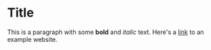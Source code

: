 # Title

This is a paragraph with some **bold** and *italic* text. Here's a [link](https://example.com) to an example website.

